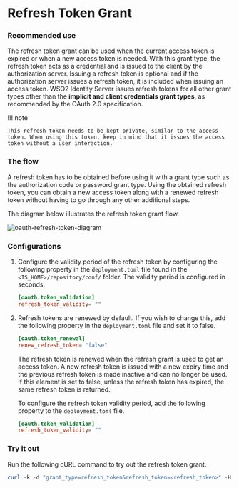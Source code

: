 # Refresh Token Grant

### Recommended use

The refresh token grant can be used when the current access token is
expired or when a new access token is needed. With this grant type, the
refresh token acts as a credential and is issued to the client by the
authorization server. Issuing a refresh token is optional and if the
authorization server issues a refresh token, it is included when issuing
an access token. WSO2 Identity Server issues refresh tokens for all
other grant types other than the **implicit and client credentials grant
types**, as recommended by the OAuth 2.0 specification.

!!! note
    
    This refresh token needs to be kept private, similar to the access
    token. When using this token, keep in mind that it issues the access
    token without a user interaction.
    

### The flow

A refresh token has to be obtained before using it with a grant type
such as the authorization code or password grant type. Using the
obtained refresh token, you can obtain a new access token along with a
renewed refresh token without having to go through any other additional
steps.

The diagram below illustrates the refresh token grant flow.

![oauth-refresh-token-diagram](../../assets/img/using-wso2-identity-server/oauth-refresh-token-diagram.png)

### Configurations

1.  Configure the validity period of the refresh token by configuring the following property in the `deployment.toml` file found in the `<IS_HOME>/repository/conf/` folder. The validity period is configured in seconds. 
    ``` toml
    [oauth.token_validation]
    refresh_token_validity= "" 
    ```
2.  Refresh tokens are renewed by default. If you wish to change this, add the following property in the `deployment.toml` file and set it to false. 
    ``` toml
    [oauth.token_renewal]
    renew_refresh_token= "false"
    ```

    The refresh token is renewed when the refresh grant is used to get
    an access token. A new refresh token is issued with a new expiry
    time and the previous refresh token is made inactive and can no
    longer be used. If this element is set to false, unless the refresh
    token has expired, the same refresh token is returned.

    To configure the refresh token validity period, add the following property to the `deployment.toml` file.
    ```toml
    [oauth.token_validation]
    refresh_token_validity= ""
    ```

### Try it out

Run the following cURL command to try out the refresh token grant.

``` powershell
curl -k -d "grant_type=refresh_token&refresh_token=<refresh_token>" -H "Authorization: Basic <Base64Encoded(Client_Id:Client_Secret)>" -H "Content-Type: application/x-www-form-urlencoded" https://localhost:9443/oauth2/token
```
